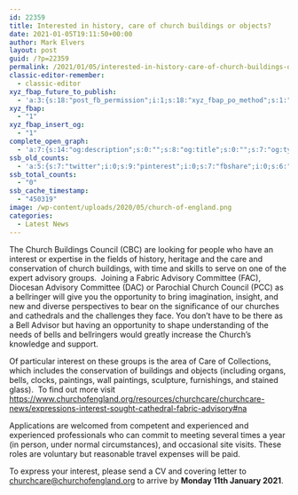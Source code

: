 ```yaml
---
id: 22359
title: Interested in history, care of church buildings or objects?
date: 2021-01-05T19:11:50+00:00
author: Mark Elvers
layout: post
guid: /?p=22359
permalink: /2021/01/05/interested-in-history-care-of-church-buildings-or-objects/
classic-editor-remember:
  - classic-editor
xyz_fbap_future_to_publish:
  - 'a:3:{s:18:"post_fb_permission";i:1;s:18:"xyz_fbap_po_method";s:1:"2";s:16:"xyz_fbap_message";s:62:"News item added to the CCCBR website: {POST_TITLE} {PERMALINK}";}'
xyz_fbap:
  - "1"
xyz_fbap_insert_og:
  - "1"
complete_open_graph:
  - 'a:7:{s:14:"og:description";s:0:"";s:8:"og:title";s:0:"";s:7:"og:type";s:0:"";s:12:"twitter:card";s:7:"summary";s:15:"twitter:creator";s:0:"";s:19:"twitter:description";s:0:"";s:8:"og:image";s:0:"";}'
ssb_old_counts:
  - 'a:5:{s:7:"twitter";i:0;s:9:"pinterest";i:0;s:7:"fbshare";i:0;s:6:"reddit";i:0;s:6:"tumblr";N;}'
ssb_total_counts:
  - "0"
ssb_cache_timestamp:
  - "450319"
image: /wp-content/uploads/2020/05/church-of-england.png
categories:
  - Latest News
---
```

The Church Buildings Council (CBC) are looking for people who have an interest or expertise in the fields of history, heritage and the care and conservation of church buildings, with time and skills to serve on one of the expert advisory groups.  Joining a Fabric Advisory Committee (FAC), Diocesan Advisory Committee (DAC) or Parochial Church Council (PCC) as a bellringer will give you the opportunity to bring imagination, insight, and new and diverse perspectives to bear on the significance of our churches and cathedrals and the challenges they face. You don’t have to be there as a Bell Advisor but having an opportunity to shape understanding of the needs of bells and bellringers would greatly increase the Church’s knowledge and support.

Of particular interest on these groups is the area of Care of Collections, which includes the conservation of buildings and objects (including organs, bells, clocks, paintings, wall paintings, sculpture, furnishings, and stained glass).  To find out more visit <https://www.churchofengland.org/resources/churchcare/churchcare-news/expressions-interest-sought-cathedral-fabric-advisory#na>

Applications are welcomed from competent and experienced and experienced professionals who can commit to meeting several times a year (in person, under normal circumstances), and occasional site visits. These roles are voluntary but reasonable travel expenses will be paid.

To express your interest, please send a CV and covering letter to <churchcare@churchofengland.org> to arrive by **Monday 11th January 2021**.
